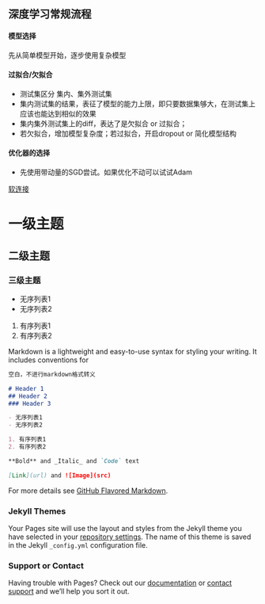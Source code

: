 ## 深度学习常规流程

#### 模型选择
  先从简单模型开始，逐步使用复杂模型
  
#### 过拟合/欠拟合
  - 测试集区分 集内、集外测试集  
  - 集内测试集的结果，表征了模型的能力上限，即只要数据集够大，在测试集上应该也能达到相似的效果  
  - 集内集外测试集上的diff，表达了是欠拟合 or 过拟合；
  - 若欠拟合，增加模型复杂度；若过拟合，开启dropout or 简化模型结构
#### 优化器的选择
  - 先使用带动量的SGD尝试。如果优化不动可以试试Adam



[软连接](https://github.com/liuskate/liuskate.github.io/edit/master/index.md)

# 一级主题
## 二级主题
### 三级主题

- 无序列表1
- 无序列表2

1. 有序列表1
2. 有序列表2

Markdown is a lightweight and easy-to-use syntax for styling your writing. It includes conventions for

```markdown
空白，不进行markdown格式转义

# Header 1
## Header 2
### Header 3

- 无序列表1
- 无序列表2

1. 有序列表1
2. 有序列表2

**Bold** and _Italic_ and `Code` text

[Link](url) and ![Image](src)
```

For more details see [GitHub Flavored Markdown](https://guides.github.com/features/mastering-markdown/).

### Jekyll Themes

Your Pages site will use the layout and styles from the Jekyll theme you have selected in your [repository settings](https://github.com/liuskate/liuskate.github.io/settings). The name of this theme is saved in the Jekyll `_config.yml` configuration file.

### Support or Contact

Having trouble with Pages? Check out our [documentation](https://help.github.com/categories/github-pages-basics/) or [contact support](https://github.com/contact) and we’ll help you sort it out.
